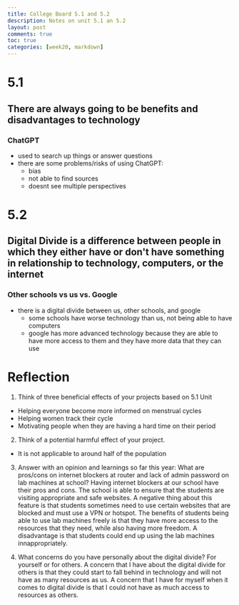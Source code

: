 ```yaml
---
title: College Board 5.1 and 5.2
description: Notes on unit 5.1 an 5.2
layout: post
comments: true
toc: true
categories: [week20, markdown]
---
```

# 5.1

## There are always going to be benefits and disadvantages to technology

### ChatGPT
- used to search up things or answer questions
- there are some problems/risks of using ChatGPT:
    - bias
    - not able to find sources
    - doesnt see multiple perspectives

# 5.2

## Digital Divide is a difference between people in which they either have or don't have something in relationship to technology, computers, or the internet

### Other schools vs us vs. Google
- there is a digital divide between us, other schools, and google
    - some schools have worse technology than us, not being able to have computers
    - google has more advanced technology because they are able to have more access to them and they have more data that they can use

# Reflection
1. Think of three beneficial effects of your projects based on 5.1 Unit
- Helping everyone become more informed on menstrual cycles
- Helping women track their cycle
- Motivating people when they are having a hard time on their period

2. Think of a potential harmful effect of your project.
- It is not applicable to around half of the population

3. Answer with an opinion and learnings so far this year:  What are pros/cons on internet blockers at router and lack of admin password on lab machines at school?
Having internet blockers at our school have their pros and cons. The school is able to ensure that the students are visiting appropriate and safe websites. A negative thing about this feature is that students sometimes need to use certain websites that are blocked and must use a VPN or hotspot. The benefits of students being able to use lab machines freely is that they have more access to the resources that they need, while also having more freedom. A disadvantage is that students could end up using the lab machines innappropriately.

4. What concerns do you have personally about the digital divide?  For yourself or for others.
A concern that I have about the digital divide for others is that they could start to fall behind in technology and will not have as many resources as us. A concern that I have for myself when it comes to digital divide is that I could not have as much access to resources as others.
